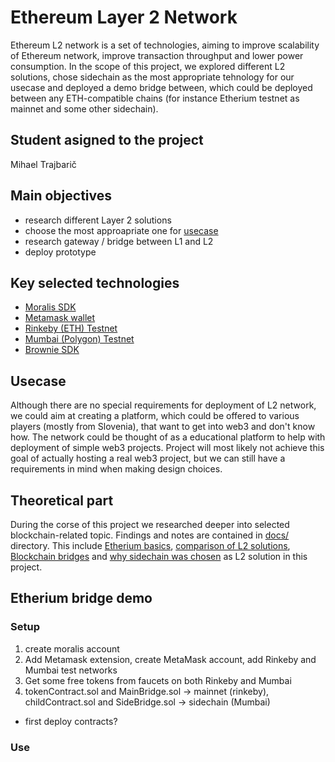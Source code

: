 # Ethereum Layer 2 Network

Ethereum L2 network is a set of technologies, aiming to improve scalability of Ethereum network, improve transaction throughput and lower power consumption. In the scope of this project, we explored different L2 solutions, chose sidechain as the most appropriate tehnology for our usecase and deployed a demo bridge between, which could be deployed between any ETH-compatible chains (for instance Etherium testnet as mainnet and some other sidechain).

## Student asigned to the project
Mihael Trajbarič

## Main objectives
- research different Layer 2 solutions
- choose the most approapriate one for [usecase](#usecase)
- research gateway / bridge between L1 and L2
- deploy prototype

## Key selected technologies
- [Moralis SDK](https://moralis.io/)
- [Metamask wallet](https://metamask.io/)
- [Rinkeby (ETH) Testnet](https://www.rinkeby.io/)
- [Mumbai (Polygon) Testnet](https://mumbai.polygonscan.com/)
- [Brownie SDK](https://eth-brownie.readthedocs.io/en/stable/)


## Usecase

Although there are no special requirements for deployment of L2 network, we could aim at creating a platform, which could be offered to various players (mostly from Slovenia), that want to get into web3 and don't know how. The network could be thought of as a educational platform to help with deployment of simple web3 projects. Project will most likely not achieve this goal of actually hosting a real web3 project, but we can still have a requirements in mind when making design choices.

## Theoretical part
During the corse of this project we researched deeper into selected blockchain-related topic. Findings and notes are contained in [docs/](docs/) directory. This include [Etherium basics](docs/basic_concepts/01_Etherium.md), [comparison of L2 solutions](docs/basic_concepts/02_L2.md), [Blockchain bridges](docs/basic_concepts/03_Blockchain_bridges.md) and [why sidechain was chosen](docs/brainstorming/02_sidechain_choice.md) as L2 solution in this project.


## Etherium bridge demo
### Setup

1. create moralis account
2. Add Metamask extension, create MetaMask account, add Rinkeby and Mumbai test networks
3. Get some free tokens from faucets on both Rinkeby and Mumbai
4. tokenContract.sol and MainBridge.sol -> mainnet (rinkeby), childContract.sol and SideBridge.sol -> sidechain (Mumbai)
- first deploy contracts?

### Use